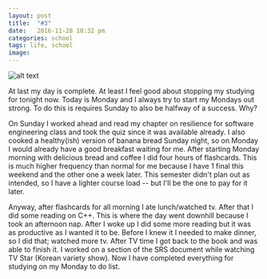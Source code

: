 ```yaml
---
layout: post
title:  "#3"
date:   2016-11-28 10:32 pm
categories: school
tags: life, school
image: 
---
```


![alt text](celestula.github.io/images/decwk52016.PNG "To Do List")

At last my day is complete. At least I feel good about stopping my studying for tonight now. Today is Monday and I always try to start my Mondays out strong. To do this is requires Sunday to also be halfway of a success. Why?

On Sunday I worked ahead and read my chapter on resilience for software engineering class and took the quiz since it was available already. I also cooked a healthy(ish) version of banana bread Sunday night, so on Monday I would already have a good breakfast waiting for me. After starting Monday morning with delicious bread and coffee I did four hours of flashcards. This is much higher frequency than normal for me because I have 1 final this weekend and the other one a week later. This semester didn't plan out as intended, so I have a lighter course load -- but I'll be the one to pay for it later.

Anyway, after flashcards for all morning I ate lunch/watched tv. After that I did some reading on C++. This is where the day went downhill because I took an afternoon nap. After I woke up I did some more reading but it was as productive as I wanted it to be. Before I knew it I needed to make dinner, so I did that; watched more tv. After TV time I got back to the book and was able to finish it. I worked on a section of the SRS document while watching TV Star (Korean variety show). Now I have completed everything for studying on my Monday to do list. 


[jekyll]:      http://jekyllrb.com
[jekyll-gh]:   https://github.com/jekyll/jekyll
[jekyll-help]: https://github.com/jekyll/jekyll-help

